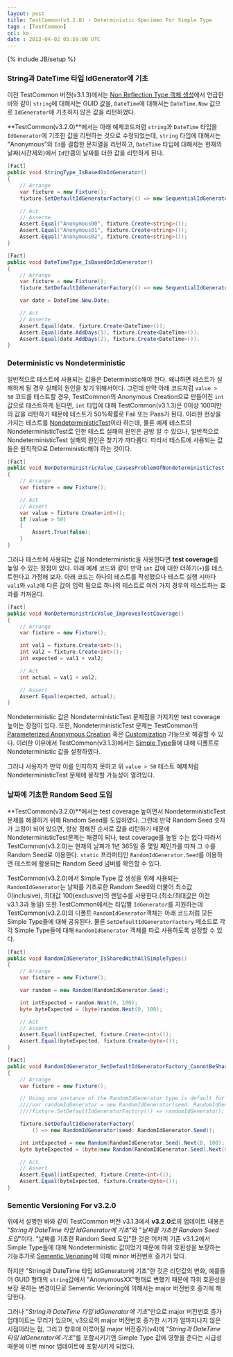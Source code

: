 ```yaml
---
layout: post
title: TestCommon(v3.2.0) - Deterministic Specimen For Simple Type
tags : [TestCommon]
ccl: ko
date : 2013-04-02 05:59:00 UTC
---
```

{% include JB/setup %}

### String과 DateTime 타입 IdGenerator에 기초

이전 TestCommon 버전(v3.1.3)에서는 [Non Reflection Type 객체 생성](/TestCommon-Non-Reflection-Type-객체-생성-1/)에서 언급한 바와 같이
`string`에 대해서는 GUID 값을, `DateTime`에 대해서는 `DateTime.Now` 값으로
`IdGenerator`에 기초하지 않은 값을 리턴하였다.

**TestCommon(v3.2.0)**에서는 아래 예제코드처럼 `string`과 `DateTime` 타입을 `IdGenerator`에 기초한 값을 리턴하는 것으로 수정되었는데,
`string` 타입에 대해서는 "Anonymous"와 `Id`를 결합한 문자열을 리턴하고,
`DateTime` 타입에 대해서는 현재의 날짜(시간제외)에서 `Id`만큼의 날짜를 더한 값을 리턴하게 된다.

```c#
[Fact]
public void StringType_IsBasedOnIdGenerator()
{
    // Arrange
    var fixture = new Fixture();
    fixture.SetDefaultIdGeneratorFactory(() => new SequentialIdGenerator(0, 100));

    // Act
    // Asserte
    Assert.Equal("Anonymous00", fixture.Create<string>());
    Assert.Equal("Anonymous01", fixture.Create<string>());
    Assert.Equal("Anonymous02", fixture.Create<string>());
}

[Fact]
public void DateTimeType_IsBasedOnIdGenerator()
{
    // Arrange
    var fixture = new Fixture();
    fixture.SetDefaultIdGeneratorFactory(() => new SequentialIdGenerator(0, 100));

    var date = DateTime.Now.Date;

    // Act
    // Asserte
    Assert.Equal(date, fixture.Create<DateTime>());
    Assert.Equal(date.AddDays(1), fixture.Create<DateTime>());
    Assert.Equal(date.AddDays(2), fixture.Create<DateTime>());
}
```
<!-- break -->

### Deterministic vs Nondeterministic
일반적으로 테스트에 사용되는 값들은 Deterministic해야 한다.
왜냐하면 테스트가 실패하게 될 경우 실패의 원인을 찾기 위해서이다.
그런데 만약 아래 코드처럼 `value > 50` 코드를 테스트할 경우,
TestCommon의 Anonymous Creation으로 만들어진 `int` 값으로 테스트하게 된다면,
`int` 타입에 대해 TestCommon(v3.1.3)은 0이상 100미만의 값을 리턴하기 때문에
테스트가 50%확률로 Fail 또는 Pass가 된다. 이러한 현상을 가지는 테스트를 [NondeterministicTest]이라 하는데,
물론 예제 테스트의 NondeterministicTest로 인한 테스트 실패의 원인은 금방 알 수 있으나,
일반적으로 NondeterministicTest 실패의 원인은 찾기가 까다롭다.
따라서 테스트에 사용되는 값들은 원칙적으로 Deterministic해야 하는 것이다.

```c#
[Fact]
public void NonDeterministricValue_CausesProblemOfNondeterministicTest()
{
    // Arrange
    var fixture = new Fixture();

    // Act
    // Assert
    var value = fixture.Create<int>();
    if (value > 50)
    {
        Assert.True(false);
    }
}
```

그러나 테스트에 사용되는 값을 Nondeterministic을 사용한다면 **test coverage**를 높일 수 있는 장점이 있다.
아래 예제 코드와 같이 만약 `int` 값에 대한 더하기(`+`)를 테스트한다고 가정해 보자.
아래 코드는 하나의 테스트를 작성했으나 테스트 실행 시마다 `val1`와 `val2`에 다른 값이 입력 됨으로
하나의 테스트로 여러 가지 경우의 테스트하는 효과를 가져온다.

```c#
[Fact]
public void NonDeterministricValue_ImprovesTestCoverage()
{
    // Arrange
    var fixture = new Fixture();

    int val1 = fixture.Create<int>();
    int val2 = fixture.Create<int>();
    int expected = val1 + val2;

    // Act
    int actual = val1 + val2;

    // Assert
    Assert.Equal(expected, actual);
}
```
Nondeterministic 값은 NondeterministicTest 문제점을 가지지만 test coverage 높이는 장점이 있다.
또한, NondeterministicTest 문제는 TestCommon의 [Parameterized Anonymous Creation] 혹은 [Customization] 기능으로 해결할 수 있다.
이러한 이유에서 TestCommon(v3.1.3)에서는 [Simple Type][Non Reflection Type 객체 생성]들에 대해 디폴트로 Nondeterministic 값을 설정하였다.

그러나 사용자가 만약 이를 인지하지 못하고 위 `value > 50` 테스트 예제처럼 NondeterministicTest 문제에 봉착할 가능성이 열려있다.

### 날짜에 기초한 Random Seed 도입
**TestCommon(v3.2.0)**에서는 test coverage 높이면서 NondeterministicTest문제를 해결하기 위해 Random Seed를 도입하였다.
그런데 만약 Random Seed 숫자가 고정이 되어 있으면, 항상 정해진 순서로 값을 리턴하기 때문에
NondeterministicTest문제는 해결이 되나, test coverage를 높일 수는 없다
따라서 TestCommon(v3.2.0)는 현재의 날짜가 1년 365일 중 몇일 째인가를 따져 그 수를 Random Seed로 이용한다.
`static` 프라퍼티인 `RandomIdGenerator.Seed`를 이용하면 테스트에 활용되는 Random Seed 넘버를 확인할 수 있다.

TestCommon(v3.2.0)에서 Simple Type 값 생성을 위해 사용되는 `RandomIdGenerator`는
날짜를 기초로한 Random Seed와 더불어 최소값 0(inclusive), 최대값 100(exclusive)의 랜덤수를 사용한다.(최소/최대값은 이전 v3.1.3과 동일)
또한 TestCommon에서는 타입별 `IdGenerator`를 지원하는데
TestCommon(v3.2.0)의 디폴트 `RandomIdGenerator`객체는 아래 코드처럼 모든 Simple Type들에 대해 공유된다.
물론 `SetDefaultIdGeneratorFactory` 메소드로 각각 Simple Type들에 대해 `RandomIdGenerator` 객체를 따로 사용하도록 설정할 수 있다.

```c#
[Fact]
public void RandomIdGenerator_IsSharedWithAllSimpleTypes()
{
    // Arrange
    var fixture = new Fixture();

    var random = new Random(RandomIdGenerator.Seed);

    int intExpected = random.Next(0, 100);
    byte byteExpected = (byte)random.Next(0, 100);

    // Act
    // Assert
    Assert.Equal(intExpected, fixture.Create<int>());
    Assert.Equal(byteExpected, fixture.Create<byte>());
}

[Fact]
public void RandomIdGenerator_SetDefaultIdGeneratorFactory_CannotBeSharedWithAllSimpleTypes()
{
    // Arrange
    var fixture = new Fixture();

    // Using one instance of the RandomIdGenerator type is default for all the simpple types as the following.
    ////var randomIdGenerator = new RandomIdGenerator(seed: RandomIdGenerator.Seed);
    ////fixture.SetDefaultIdGeneratorFactory(() => randomIdGenerator);

    fixture.SetDefaultIdGeneratorFactory(
        () => new RandomIdGenerator(seed: RandomIdGenerator.Seed));

    int intExpected = new Random(RandomIdGenerator.Seed).Next(0, 100);
    byte byteExpected = (byte)new Random(RandomIdGenerator.Seed).Next(0, 100);

    // Act
    // Assert
    Assert.Equal(intExpected, fixture.Create<int>());
    Assert.Equal(byteExpected, fixture.Create<byte>());
}
```

### Sementic Versioning For v3.2.0
위에서 설명한 바와 같이 TestCommon 버전 v3.1.3에서 **v3.2.0**로의 업데이트 내용은
"*String과 DateTime 타입 IdGenerator에 기초*"와 "*날짜를 기초한 Random Seed 도입*"이다.
"날짜를 기초한 Random Seed 도입"한 것은 어차피 기존 v3.1.2에서 Simple Type들에 대해 Nondeterministic 값이었기 때문에
하위 호환성을 보장하는 기능추가로 [Sementic Verioning]에 의해 minor 버전번호 증가가 맞다.

하지만 "String과 DateTime 타입 IdGenerator에 기초"한 것은 리턴값의 변화,
예를들어 GUID 형태의 `string`값에서 "AnonymousXX"형태로 변했기 때문에
하위 호환성을 보장 못하는 변경이므로 Sementic Verioning에 의해서는 major 버전번호 증가에 해당한다.

그러나 "*String과 DateTime 타입 IdGenerator에 기초*"만으로 major 버전번호 증가 업데이트는 무리가 있으며,
v3으로의 major 버전번호 증가한 시기가 얼마지나지 않은 시점이라는 점,
그리고 향후에 이루어질 major 버전증가(v4)에 "*String과 DateTime 타입 IdGenerator에 기초*"를 포함시키기엔
Simple Type 값에 영향을 준다는 시급성 때문에 이번 minor 업데이트에 포함시키게 되었다.

[Non Reflection Type 객체 생성]: </TestCommon-Non-Reflection-Type-객체-생성-1/>
[NondeterministicTest]: <http://xunitpatterns.com/Erratic%20Test.html#Nondeterministic%20Test>
[Parameterized Anonymous Creation]: </TestCommon-Parameterized-Anonymous-Creation-1>
[Customization]: </TestCommon-Customization>
[Sementic Verioning]: http://semver.org/
